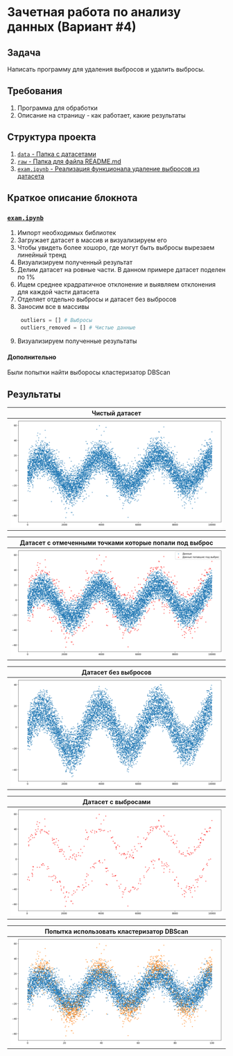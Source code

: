 # Зачетная работа по анализу данных (Вариант #4)

## Задача
Написать программу для удаления выбросов и удалить выбросы.

## Требования
1. Программа для обработки
2. Описание на страницу - как работает, какие результаты


## Структура проекта

1. [`data` - Папка с датасетами](/data)
2. [`raw` - Папка для файла README.md](/raw)
3. [`exam.ipynb` - Реализация функционала удаление выбросов из датасета](/exam.ipynb)

## Краткое описание блокнота

### [`exam.ipynb`](/exam.ipynb)

1. Импорт необходимых библиотек
2. Загружает датасет в массив и визуализируем его
3. Чтобы увидеть более хошоро, где могут быть выбросы вырезаем линейный тренд 
4. Визуализируем полученный результат
5. Делим датасет на ровные части. В данном примере датасет поделен по 1%
6. Ищем среднее крадратичное отклонение и выявляем отклонения для каждой части датасета
7. Отделяет отдельно выбросы и датасет без выбросов
8. Заносим все в массивы
   ```python
    outliers = [] # Выбросы
    outliers_removed = [] # Чистые данные
   ```
9. Визуализируем полученные результаты

#### Дополнительно

Были попытки найти выборосы кластеризатор DBScan

## Результаты

| Чистый датасет |
| ------------------------------------------------------------ |
| ![demo_1](/raw/demo_1.png) |

| Датасет с отмеченными точками которые попали под выброс |
| ------------------------------------------------------------ |
| ![demo_2](/raw/demo_2.png) |

| Датасет без выбросов |
| ------------------------------------------------------------ |
| ![demo_3](/raw/demo_3.png) |

| Датасет с выбросами |
| ------------------------------------------------------------ |
| ![demo_4](/raw/demo_4.png) |

| Попытка использовать кластеризатор DBScan |
| ------------------------------------------------------------ |
| ![demo_5](/raw/demo_5.png) |
